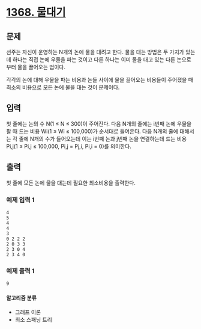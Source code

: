 # [1368. 물대기](https://www.acmicpc.net/problem/1368)

## 문제

선주는 자신이 운영하는 N개의 논에 물을 대려고 한다. 물을 대는 방법은 두 가지가 있는데 하나는 직접 논에 우물을 파는 것이고 다른 하나는 이미 물을 대고 있는 다른 논으로부터 물을 끌어오는 법이다.

각각의 논에 대해 우물을 파는 비용과 논들 사이에 물을 끌어오는 비용들이 주어졌을 때 최소의 비용으로 모든 논에 물을 대는 것이 문제이다.

## 입력

첫 줄에는 논의 수 N(1 ≤ N ≤ 300)이 주어진다. 다음 N개의 줄에는 i번째 논에 우물을 팔 때 드는 비용 Wi(1 ≤ Wi ≤ 100,000)가 순서대로 들어온다. 다음 N개의 줄에 대해서는 각 줄에 N개의 수가 들어오는데 이는 i번째 논과 j번째 논을 연결하는데 드는 비용 Pi,j(1 ≤ Pi,j ≤ 100,000, Pi,j = Pj,i, Pi,i = 0)를 의미한다.

## 출력

첫 줄에 모든 논에 물을 대는데 필요한 최소비용을 출력한다.

### 예제 입력 1 

```
4
5
4
4
3
0 2 2 2
2 0 3 3
2 3 0 4
2 3 4 0

```

### 예제 출력 1 

```
9
```

#### 알고리즘 분류

- 그래프 이론
- 최소 스패닝 트리